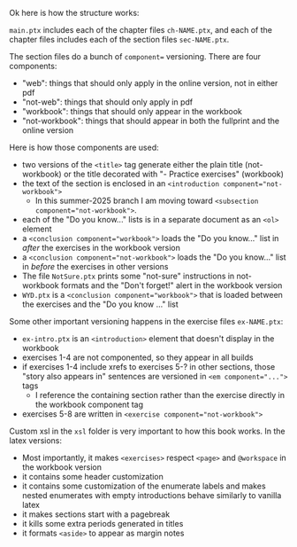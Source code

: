 Ok here is how the structure works:

`main.ptx` includes each of the chapter files `ch-NAME.ptx`, and each of the chapter files includes each of the section files `sec-NAME.ptx`.

The section files do a bunch of `component=` versioning. There are four components:
- "web": things that should only apply in the online version, not in either pdf
- "not-web": things that should only apply in pdf
- "workbook": things that should only appear in the workbook 
- "not-workbook": things that should appear in both the fullprint and the online version

Here is how those components are used:
- two versions of the `<title>` tag generate either the plain title (not-workbook) or the title decorated with "- Practice exercises" (workbook)
- the text of the section is enclosed in an `<introduction component="not-workbook">`
    - In this summer-2025 branch I am moving toward `<subsection component="not-workbook">`.
- each of the "Do you know..." lists is in a separate document as an `<ol>` element
- a `<conclusion component="workbook">` loads the "Do you know..." list in *after* the exercises in the workbook version
- a `<conclusion component="not-workbook">` loads the "Do you know..." list in *before* the exercises in other versions
- The file `NotSure.ptx` prints some "not-sure" instructions in not-workbook formats and the "Don't forget!" alert in the workbook version
- `WYD.ptx` is a `<conclusion component="workbook">` that is loaded between the exercises and the "Do you know ..." list

Some other important versioning happens in the exercise files `ex-NAME.ptx`:
- `ex-intro.ptx` is an `<introduction>` element that doesn't display in the workbook
- exercises 1-4 are not componented, so they appear in all builds
- if exercises 1-4 include xrefs to exercises 5-? in other sections, those "story also appears in" sentences are versioned in `<em component="...">` tags
    - I reference the containing section rather than the exercise directly in the workbook component tag
- exercises 5-8 are written in `<exercise component="not-workbook">`

Custom xsl in the `xsl` folder is very important to how this book works. In the latex versions:
- Most importantly, it makes `<exercises>` respect `<page>` and `@workspace` in the workbook version
- it contains some header customization
- it contains some customization of the enumerate labels and makes nested enumerates with empty introductions behave similarly to vanilla latex
- it makes sections start with a pagebreak
- it kills some extra periods generated in titles
- it formats `<aside>` to appear as margin notes
